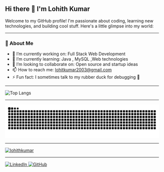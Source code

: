 ## Hi there 👋 I'm Lohith Kumar

Welcome to my GitHub profile! I'm passionate about coding, learning new technologies, and building cool stuff. Here's a little glimpse into my world:

---

### 🚀 About Me

- 🔭 I’m currently working on: Full Stack Web Development
- 🌱 I’m currently learning: Java , MySQL ,Web technologies
- 👯 I’m looking to collaborate on: Open source and startup ideas
- 📫 How to reach me: lohitkumar2003@gmail.com
- ⚡ Fun fact: I sometimes talk to my rubber duck for debugging 🐥

---

![Top Langs](https://github-readme-stats.vercel.app/api/top-langs/?username=lohithkumark&layout=compact&theme=radical)

---

![snake gif](https://raw.githubusercontent.com/szwedzik/szwedzik/output/github-contribution-grid-snake-dark.svg#gh-dark-mode-only)

---
<p align="left"> <a href="https://github.com/ryo-ma/github-profile-trophy"><img src="https://github-profile-trophy.vercel.app/?username=lohithkumar" alt="lohithkumar" /></a> </p>

---
<a href="https://www.linkedin.com/in/lohithkumar12" target="_blank">
  <img src="https://img.shields.io/badge/LinkedIn-Profile-blue?logo=linkedin" alt="LinkedIn">
</a>
<a href="https://github.com/lohithkumark" target="_blank">
  <img src="https://img.shields.io/badge/GitHub-Profile-black?logo=github" alt="GitHub">
</a>


